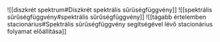 ![[diszkrét spektrum#Diszkrét spektrális sűrűségfüggvény]]
![[spektrális sűrűségfüggvény#spektrális sűrűségfüggvény]]
![[tágabb értelemben stacionárius#Spektrális sűrűségfüggvény segítségével lévő stacionárius folyamat előállítása]]